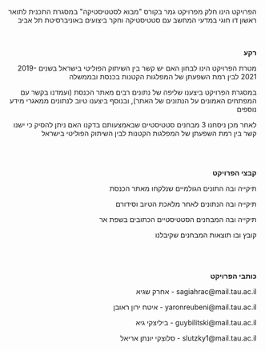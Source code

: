 <p align="right"> 
הפרויקט הינו חלק מפרויקט גמר בקורס "מבוא לסטטיסטיקה" במסגרת התכנית לתואר ראשון דו חוגי במדעי המחשב עם סטטיסטיקה וחקר ביצועים באוניברסיטת תל אביב
<br/>
 <br/>
<br/>
<p align="right"> <b>
 רקע
 </b>

<p align="right"> 
מטרת הפרויקט הינו לבחון האם יש קשר בין השיתוק הפוליטי בישראל בשנים 2019-2021 לבין רמת השפעתן של המפלגות הקטנות בכנסת ובממשלה
<p align="right"> 
במסגרת הפרויקט ביצענו שליפה של נתונים רבים מאתר הכנסת (ועמדנו בקשר עם המפתחים האמונים על הנתונים של האתר), ובנוסף ביצענו טיוב לנתונים ממאגרי מידע נוספים
<p align="right"> 
לאחר מכן ניסחנו 3 מבחנים סטטיסטיים שבאמצעותם בדקנו האם ניתן להסיק כי ישנו קשר בין רמת השפעתן של המפלגות הקטנות לבין השיתוק הפוליטי בישראל 
<p align="right"> 
 <br/>

<br/>

<p align="right"> <b>
קבצי הפרויקט
 </b>
 <p align="right">
תיקייה ובה התונים הגולמיים שנלקחו מאתר הכנסת
<p align="right">
תיקייה ובה הנתונים לאחר מלאכת הטיוב וסידורם
<p align="right">
 תיקייה ובה המבחנים הסטטיסטיים הכתובים בשפת אר
<p align="right">
 קובץ ובו תוצאות המבחנים שקיבלנו


<br/>
<br/>
<br/>
<br/>


<p align="right"> <b>
כותבי הפרויקט
 </b>
<p align="right">
אחרק שגיא - sagiahrac@mail.tau.ac.il
<p align="right">
איטח ירון ראובן - yaronreubeni@mail.tau.ac.il
<p align="right">
ביליצקי גיא - guybilitski@mail.tau.ac.il
<p align="right">
סלוצקי יונתן אריאל - slutzky1@mail.tau.ac.il


